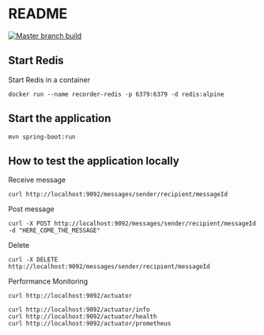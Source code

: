 # README
[![Master branch build](https://github.com/dialchain/dial-relay-java/actions/workflows/master-push-merge.yml/badge.svg)](https://github.com/dialchain/dial-relay-java/actions/workflows/master-push-merge.yml)

## Start Redis

Start Redis in a container
```
docker run --name recorder-redis -p 6379:6379 -d redis:alpine
```

## Start the application

```
mvn spring-boot:run
```

## How to test the application locally

Receive message
```
curl http://localhost:9092/messages/sender/recipient/messageId
```

Post message
```
curl -X POST http://localhost:9092/messages/sender/recipient/messageId -d "HERE_COME_THE_MESSAGE"
```

Delete
```
curl -X DELETE http://localhost:9092/messages/sender/recipient/messageId
```

Performance Monitoring

```
curl http://localhost:9092/actuator

curl http://localhost:9092/actuator/info
curl http://localhost:9092/actuator/health
curl http://localhost:9092/actuator/prometheus
```